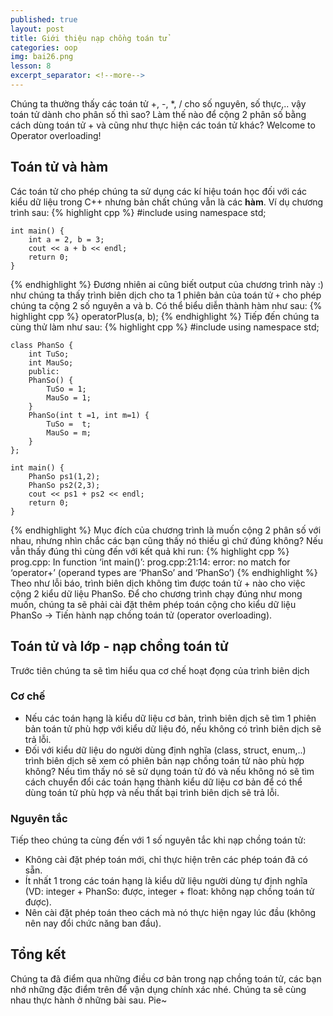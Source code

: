 ```yaml
---
published: true
layout: post
title: Giới thiệu nạp chồng toán tử
categories: oop
img: bai26.png
lesson: 8
excerpt_separator: <!--more-->
---
```

Chúng ta thường thấy các toán tử +, -, *, / cho số nguyên, số thực,.. vậy toán tử dành cho phân số thì sao? Làm thế nào để cộng 2 phân số bằng cách dùng toán tử + và cũng như thực hiện các toán tử khác? Welcome to Operator overloading! <!--more-->
## Toán tử và hàm
Các toán tử cho phép chúng ta sử dụng các kí hiệu toán học đối với các kiểu dữ liệu trong C++ nhưng bản chất chúng vẫn là các **hàm**. Ví dụ chương trình sau:
{% highlight cpp %}
    #include <iostream>
    using namespace std;
     
    int main() {
    	int a = 2, b = 3;
    	cout << a + b << endl;
    	return 0;
    }
{% endhighlight %}
Đương nhiên ai cũng biết output của chương trình này :) như chúng ta thấy trình biên dịch cho ta 1 phiên bản của toán tử ``+`` cho phép chúng ta cộng 2 số nguyên a và b. Có thể biểu diễn thành hàm như sau:
{% highlight cpp %}
	operatorPlus(a, b);
{% endhighlight %}
Tiếp đến chúng ta cùng thử làm như sau:
{% highlight cpp %}
    #include <iostream>
    using namespace std;
     
    class PhanSo {
    	int TuSo;
    	int MauSo;
    	public:
    	PhanSo() {
    		TuSo = 1;
    		MauSo = 1;
    	}
    	PhanSo(int t =1, int m=1) {
    		TuSo =  t;
    		MauSo = m;
    	}
    };
     
    int main() {
    	PhanSo ps1(1,2);
    	PhanSo ps2(2,3);
    	cout << ps1 + ps2 << endl;
    	return 0;
    }
{% endhighlight %}
Mục đích của chương trình là muốn cộng 2 phân số với nhau, nhưng nhìn chắc các bạn cũng thấy nó thiếu gì chứ đúng không? Nếu vẫn thấy đúng thì cùng đến với kết quả khi run:
{% highlight cpp %}
prog.cpp: In function ‘int main()’:
prog.cpp:21:14: error: no match for ‘operator+’ (operand types are ‘PhanSo’ and ‘PhanSo’)
{% endhighlight %}
Theo như lỗi báo, trình biên dịch không tìm được toán tử + nào cho việc cộng 2 kiểu dữ liệu PhanSo. Để cho chương trình chạy đúng như mong muốn, chúng ta sẽ phải cài đặt thêm phép toán cộng cho kiểu dữ liệu PhanSo -> Tiến hành nạp chồng toán tử (operator overloading).
## Toán tử và lớp - nạp chồng toán tử
Trước tiên chúng ta sẽ tìm hiểu qua cơ chế hoạt đọng của trình biên dịch
### Cơ chế
- Nếu các toán hạng là kiểu dữ liệu cơ bản, trình biên dịch sẽ tìm 1 phiên bản toán tử phù hợp với kiểu dữ liệu đó, nếu không có trình biên dịch sẽ trả lỗi.
- Đối với kiểu dữ liệu do người dùng định nghĩa (class, struct, enum,..) trình biên dịch sẽ xem có phiên bản nạp chồng toán tử nào phù hợp không? Nếu tìm thấy nó sẽ sử dụng toán tử đó và nếu không nó sẽ tìm cách chuyển đổi các toán hạng thành kiểu dữ liệu cơ bản để có thể dùng toán tử phù hợp và nếu thất bại trình biên dịch sẽ trả lỗi.

### Nguyên tắc
Tiếp theo chúng ta cùng đến với 1 số nguyên tắc khi nạp chồng toán tử:
- Không cài đặt phép toán mới, chỉ thực hiện trên các phép toán đã có sẵn.
- Ít nhất 1 trong các toán hạng là kiểu dữ liệu người dùng tự định nghĩa (VD: integer + PhanSo: được, integer + float: không nạp chồng toán tử được).
- Nên cài đặt phép toán theo cách mà nó thực hiện ngay lúc đầu (không nên nay đổi chức năng ban đầu).

## Tổng kết
Chúng ta đã điểm qua những điều cơ bản trong nạp chồng toán tử, các bạn nhớ những đặc điểm trên để vận dụng chính xác nhé. Chúng ta sẽ cùng nhau thực hành ở những bài sau. Pie~
